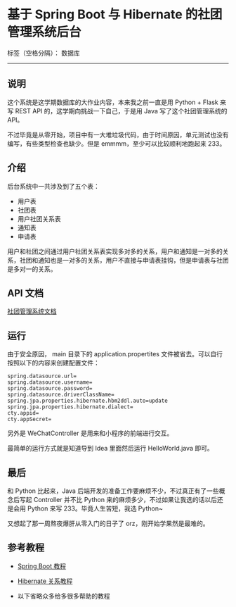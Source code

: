 # 基于 Spring Boot 与 Hibernate 的社团管理系统后台

标签（空格分隔）： 数据库

---

## 说明

这个系统是这学期数据库的大作业内容，本来我之前一直是用 Python + Flask 来写 REST API 的，这学期向挑战一下自己，于是用 Java 写了这个社团管理系统的 API。

不过毕竟是从零开始，项目中有一大堆垃圾代码，由于时间原因，单元测试也没有编写，有些类型检查也缺少。但是 emmmm，至少可以比较顺利地跑起来 233。

## 介绍

后台系统中一共涉及到了五个表：

- 用户表
- 社团表
- 用户社团关系表
- 通知表
- 申请表

用户和社团之间通过用户社团关系表实现多对多的关系，用户和通知是一对多的关系，社团和通知也是一对多的关系，用户不直接与申请表挂钩，但是申请表与社团是多对一的关系。

## API 文档

[社团管理系统文档][1]

## 运行

由于安全原因， main 目录下的 application.propertites 文件被省去。可以自行按照以下的内容来创建配置文件：

```
spring.datasource.url=
spring.datasource.username=
spring.datasource.password=
spring.datasource.driverClassName=
spring.jpa.properties.hibernate.hbm2ddl.auto=update
spring.jpa.properties.hibernate.dialect=
cty.appid=
cty.appSecret=
```

另外是 WeChatController 是用来和小程序的前端进行交互。

最简单的运行方式就是知道导到 Idea 里面然后运行 HelloWorld.java 即可。

## 最后

和 Python 比起来，Java 后端开发的准备工作要麻烦不少，不过真正有了一些概念后写起 Controller 并不比 Python 来的麻烦多少，不过如果让我选的话以后还是会用 Python 来写 233。毕竟人生苦短，我选 Python~

又想起了那一周熬夜爆肝从零入门的日子了 orz，刚开始学果然是最难的。

## 参考教程

- [Spring Boot 教程][2]
- [Hibernate 关系教程][3]
- 以下省略众多给多很多帮助的教程



  [1]: https://www.kancloud.cn/chengtianyang/aaa
  [2]: http://tengj.top/categories/Spring-Boot%E5%B9%B2%E8%B4%A7%E7%B3%BB%E5%88%97/page/2/
  [3]: http://www.cnblogs.com/luxh/archive/2012/05/27/2520322.html
  